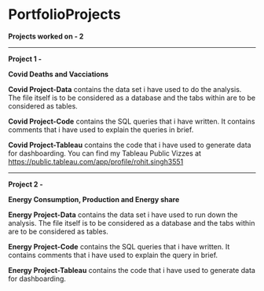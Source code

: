 # PortfolioProjects

**Projects worked on - 2**

---------------

**Project 1 -**

**Covid Deaths and Vacciations**

**Covid Project-Data** contains the data set i have used to do the analysis. 
The file itself is to be considered as a database and the tabs within are to be considered as tables.

**Covid Project-Code** contains the SQL queries that i have written. 
It contains comments that i have used to explain the queries in brief.

**Covid Project-Tableau** contains the code that i have used to generate data for dashboarding.
You can find my Tableau Public Vizzes at https://public.tableau.com/app/profile/rohit.singh3551

---------------

**Project 2 -**

**Energy Consumption, Production and Energy share**

**Energy Project-Data** contains the data set i have used to run down the analysis. 
The file itself is to be considered as a database and the tabs within are to be considered as tables.

**Energy Project-Code** contains the SQL queries that i have written. 
It contains comments that i have used to explain the query in brief.

**Energy Project-Tableau** contains the code that i have used to generate data for dashboarding.
